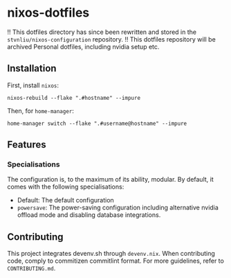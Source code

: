 # nixos-dotfiles
!! This dotfiles directory has since been rewritten and stored in the `stvnliu/nixos-configuration` repository.
!! This dotfiles repository will be archived
Personal dotfiles, including nvidia setup etc.
## Installation
First, install `nixos`:
```
nixos-rebuild --flake ".#hostname" --impure
```
Then, for `home-manager`:
```
home-manager switch --flake ".#username@hostname" --impure
```
## Features
### Specialisations
The configuration is, to the maximum of its ability, modular. By default, it comes with the following specialisations:
- Default: The default configuration
- `powersave`: The power-saving configuration including alternative nvidia offload mode and disabling database integrations.
## Contributing
This project integrates devenv.sh through `devenv.nix`. When contributing code, comply to commitizen commitlint format. For more guidelines, refer to `CONTRIBUTING.md`.
